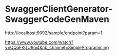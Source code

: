 # SwaggerClientGenerator-SwaggerCodeGenMaven

http://localhost:9092/sample/endpoint?param=1


https://www.youtube.com/watch?v=QQaFKGU8oi4&ab_channel=SimpleProgramming
